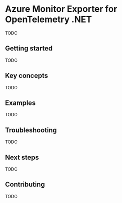 # Azure Monitor Exporter for OpenTelemetry .NET

TODO

## Getting started

TODO

## Key concepts

TODO

## Examples

TODO

## Troubleshooting

TODO

## Next steps

TODO

## Contributing

TODO